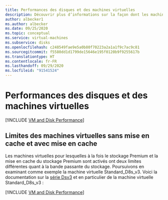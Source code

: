 ```yaml
---
title: Performances des disques et des machines virtuelles
description: Découvrir plus d’informations sur la façon dont les machines virtuelles et leurs disques attachés fonctionnent en combinaison pour les meilleures performances
author: albecker1
ms.author: albecker
ms.date: 09/25/2020
ms.topic: conceptual
ms.service: virtual-machines
ms.subservice: disks
ms.openlocfilehash: c248549fae9e5a0b80f70223a2a1a1f9c7ac9c81
ms.sourcegitcommit: f5580dd1d1799de15646e195f0120b9f9255617b
ms.translationtype: HT
ms.contentlocale: fr-FR
ms.lasthandoff: 09/29/2020
ms.locfileid: "91541524"
---
```

# <a name="virtual-machine-and-disk-performance"></a>Performances des disques et des machines virtuelles
[!INCLUDE [VM and Disk Performance](../../../includes/virtual-machine-disk-performance.md)]

## <a name="virtual-machine-uncached-vs-cached-limits"></a>Limites des machines virtuelles sans mise en cache et avec mise en cache
Les machines virtuelles pour lesquelles à la fois le stockage Premium et la mise en cache du stockage Premium sont activés ont deux limites différentes quant à la bande passante du stockage. Poursuivons en examinant comme exemple la machine virtuelle Standard_D8s_v3. Voici la documentation sur la [série Dsv3](../dv3-dsv3-series.md) et en particulier de la machine virtuelle Standard_D8s_v3 :

[!INCLUDE [VM and Disk Performance](../../../includes/virtual-machine-disk-performance-2.md)]
